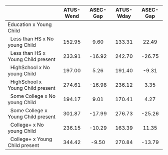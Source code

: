
|                      |    ATUS-Wend |     ASEC-Gap |    ATUS-Wday |     ASEC-Gap |
| -------------------- | :----------: | :----------: | :----------: | :----------: |
| Education x Young Child |              |              |              |              |
| &nbsp;&nbsp;Less than HS x No young Child |       152.95 |         9.60 |       133.31 |        22.49 |
| &nbsp;&nbsp;Less than HS x Young Child present |       233.91 |       -16.92 |       242.70 |       -26.75 |
| &nbsp;&nbsp;HighSchool x No young Child |       197.00 |         5.26 |       191.40 |        -9.31 |
| &nbsp;&nbsp;HighSchool x Young Child present |       274.61 |       -16.98 |       236.12 |         3.35 |
| &nbsp;&nbsp;Some College x No young Child |       194.17 |         9.01 |       170.41 |         4.27 |
| &nbsp;&nbsp;Some College x Young Child present |       301.87 |       -17.99 |       276.73 |       -25.26 |
| &nbsp;&nbsp;College+ x No young Child |       236.15 |       -10.29 |       163.39 |        11.35 |
| &nbsp;&nbsp;College+ x Young Child present |       344.42 |        -9.50 |       270.84 |       -13.79 |

